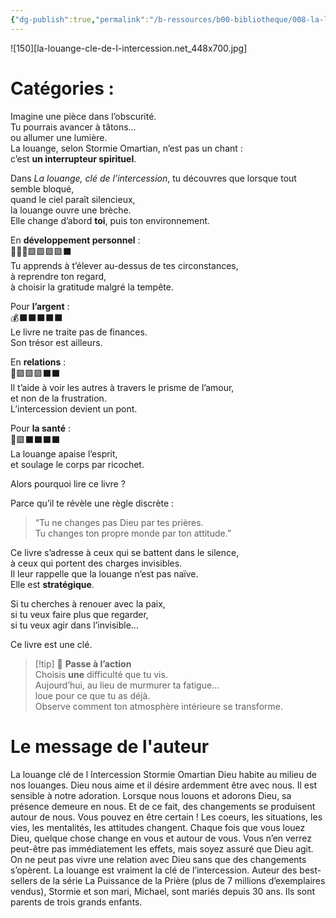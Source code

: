 ```yaml
---
{"dg-publish":true,"permalink":"/b-ressources/b00-bibliotheque/008-la-louange-cle-de-l-intercession-stormie-omartian/","title":"La louange, clé de l'intercession","tags":["📓Book"],"noteIcon":""}
---
```


![150][la-louange-cle-de-l-intercession.net_448x700.jpg]
# Catégories : 


Imagine une pièce dans l’obscurité.  
Tu pourrais avancer à tâtons…  
ou allumer une lumière.  
La louange, selon Stormie Omartian, n’est pas un chant :  
c’est **un interrupteur spirituel**.

Dans _La louange, clé de l’intercession_, tu découvres que lorsque tout semble bloqué,  
quand le ciel paraît silencieux,  
la louange ouvre une brèche.  
Elle change d’abord **toi**, puis ton environnement.

En **développement personnel** :  
🦸🏽‍♂️🟪🟪🟪🟪⬛️  
Tu apprends à t’élever au-dessus de tes circonstances,  
à reprendre ton regard,  
à choisir la gratitude malgré la tempête.

Pour **l’argent** :  
💰⬛️⬛️⬛️⬛️⬛️  
Le livre ne traite pas de finances.  
Son trésor est ailleurs.

En **relations** :  
💖🟪🟪🟪⬛️⬛️  
Il t’aide à voir les autres à travers le prisme de l’amour,  
et non de la frustration.  
L’intercession devient un pont.

Pour **la santé** :  
🍏🟪⬛️⬛️⬛️⬛️  
La louange apaise l’esprit,  
et soulage le corps par ricochet.

Alors pourquoi lire ce livre ?

Parce qu’il te révèle une règle discrète :

> “Tu ne changes pas Dieu par tes prières.  
> Tu changes ton propre monde par ton attitude.”

Ce livre s’adresse à ceux qui se battent dans le silence,  
à ceux qui portent des charges invisibles.  
Il leur rappelle que la louange n’est pas naïve.  
Elle est **stratégique**.

Si tu cherches à renouer avec la paix,  
si tu veux faire plus que regarder,  
si tu veux agir dans l’invisible…

Ce livre est une clé.

> [!tip] 🚀 **Passe à l’action**  
> Choisis **une** difficulté que tu vis.  
> Aujourd’hui, au lieu de murmurer ta fatigue…  
> loue pour ce que tu as déjà.  
> Observe comment ton atmosphère intérieure se transforme.



# Le message de l'auteur
La louange clé de l ́intercession Stormie Omartian Dieu habite au milieu de nos louanges. Dieu nous aime et il désire ardemment être avec nous. Il est sensible à notre adoration. Lorsque nous louons et adorons Dieu, sa présence demeure en nous. Et de ce fait, des changements se produisent autour de nous. Vous pouvez en être certain ! Les coeurs, les situations, les vies, les mentalités, les attitudes changent. Chaque fois que vous louez Dieu, quelque chose change en vous et autour de vous. Vous n’en verrez peut-être pas immédiatement les effets, mais soyez assuré que Dieu agit. On ne peut pas vivre une relation avec Dieu sans que des changements s’opèrent. La louange est vraiment la clé de l’intercession. Auteur des best-sellers de la série La Puissance de la Prière (plus de 7 millions d’exemplaires vendus), Stormie et son mari, Michael, sont mariés depuis 30 ans. Ils sont parents de trois grands enfants.